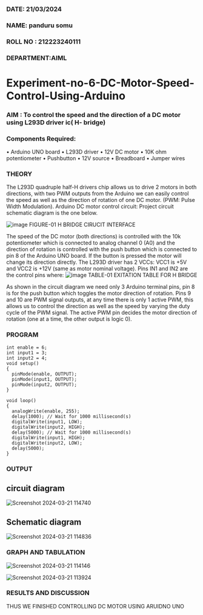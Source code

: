 
###  DATE: 21/03/2024

###  NAME:  panduru somu
###  ROLL NO : 212223240111
###  DEPARTMENT:AIML
# Experiment-no-6-DC-Motor-Speed-Control-Using-Arduino
### AIM : To control the speed and the direction of a DC motor using L293D driver ic( H- bridge)

### Components Required:
•	Arduino UNO board
•	L293D driver
•	12V DC motor
•	10K ohm potentiometer
•	Pushbutton
•	12V source
•	Breadboard
•	Jumper wires
### THEORY 
The L293D quadruple half-H drivers chip allows us to drive 2 motors in both directions, with two PWM outputs from the Arduino we can easily control the speed as well as the direction of rotation of one DC motor. (PWM: Pulse Width Modulation).
Arduino DC motor control circuit:
Project circuit schematic diagram is the one below.

![image](https://user-images.githubusercontent.com/36288975/167763051-b230c183-afc5-46f2-ba95-0f95e10dd6c9.png)
FIGURE-01 H BRIDGE CIRUCIT INTERFACE 
 
The speed of the DC motor (both directions) is controlled with the 10k potentiometer which is connected to analog channel 0 (A0) and the direction of rotation is controlled with the push button which is connected to pin 8 of the Arduino UNO board. If the button is pressed the motor will change its direction directly.
The L293D driver has 2 VCCs: VCC1 is +5V and VCC2 is +12V (same as motor nominal voltage). Pins IN1 and IN2 are the control pins where:
![image](https://user-images.githubusercontent.com/36288975/167763120-1421c2c5-8381-49eb-b376-03f6e1113b7a.png)
TABLE-01 EXITATION TABLE FOR H BRIDGE 

As shown in the circuit diagram we need only 3 Arduino terminal pins, pin 8 is for the push button which toggles the motor direction of rotation. Pins 9 and 10 are PWM signal outputs, at any time there is only 1 active PWM, this allows us to control the direction as well as the speed by varying the duty cycle of the PWM signal. The active PWM pin decides the motor direction of rotation (one at a time, the other output is logic 0).

### PROGRAM 
~~~
int enable = 6;
int input1 = 3;
int input2 = 4;
void setup()
{
  pinMode(enable, OUTPUT);
  pinMode(input1, OUTPUT);
  pinMode(input2, OUTPUT);
}

void loop()
{
  analogWrite(enable, 255);
  delay(1000); // Wait for 1000 millisecond(s)
  digitalWrite(input1, LOW);
  digitalWrite(input2, HIGH);
  delay(5000); // Wait for 1000 millisecond(s)
  digitalWrite(input1, HIGH);
  digitalWrite(input2, LOW);
  delay(5000);
}
~~~
### OUTPUT
## circuit diagram
![Screenshot 2024-03-21 114740](https://github.com/somu0831/Experiment-no-7-DC-Motor-Speed-Control-Using-Arduino/assets/162110820/dab51f88-d967-4b87-babf-a1aecf8f5ca7)

## Schematic diagram
![Screenshot 2024-03-21 114836](https://github.com/somu0831/Experiment-no-7-DC-Motor-Speed-Control-Using-Arduino/assets/162110820/15e30b47-4d8a-41f6-8930-451e7210689d)

### GRAPH AND TABULATION 

![Screenshot 2024-03-21 114146](https://github.com/vasanthkumarch/Experiment-no-7-DC-Motor-Speed-Control-Using-Arduino/assets/162110820/4335434f-da33-4cf6-ab8a-3a440ee84d78)

![Screenshot 2024-03-21 113924](https://github.com/vasanthkumarch/Experiment-no-7-DC-Motor-Speed-Control-Using-Arduino/assets/162110820/b2a8f8f5-c7ac-4d5d-b54b-1b9166a82af0)



### RESULTS AND DISCUSSION 
THUS WE FINISHED CONTROLLING DC MOTOR USING ARUIDNO UNO
